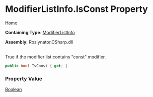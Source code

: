 # ModifierListInfo\.IsConst Property

[Home](../../../../../README.md)

**Containing Type**: [ModifierListInfo](../README.md)

**Assembly**: Roslynator\.CSharp\.dll

\
True if the modifier list contains "const" modifier\.

```csharp
public bool IsConst { get; }
```

### Property Value

[Boolean](https://docs.microsoft.com/en-us/dotnet/api/system.boolean)


